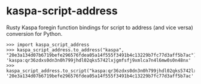 # kaspa-script-address
Rusty Kaspa foregin function bindings for script to address (and vice versa) conversion for Python.

```shell
>>> import kaspa_script_address
>>> kaspa_script_address.to_address("kaspa", "20e3a134d07b6719befe296576fdea05a14f555f3491b4c13229b7fc77d3aff5b7ac")
'kaspa:qr36zdxs0dn3n0h799jhdl02qks5742lxjgmfsfj9xmlca7n4l6mw0s0n48nx'
>>> kaspa_script_address.to_script("kaspa:qr36zdxs0dn3n0h799jhdl02qks5742lxjgmfsfj9xmlca7n4l6mw0s0n48nx")
'20e3a134d07b6719befe296576fdea05a14f555f3491b4c13229b7fc77d3aff5b7ac'
```

